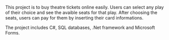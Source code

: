 This project is to buy theatre tickets online easily. Users can select any play of their choice and see the avaible seats for that play. After choosing the seats, users can pay for them by inserting their card informations. 

The project includes C#, SQL databases, .Net framework and Microsoft Forms.
